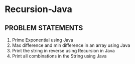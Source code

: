 # Recursion-Java
## PROBLEM STATEMENTS

1) Prime Exponential using Java
2) Max difference and min difference in an array using Java
3) Print the string in reverse using Recursion in Java
4) Print all combinations in the String using Java
